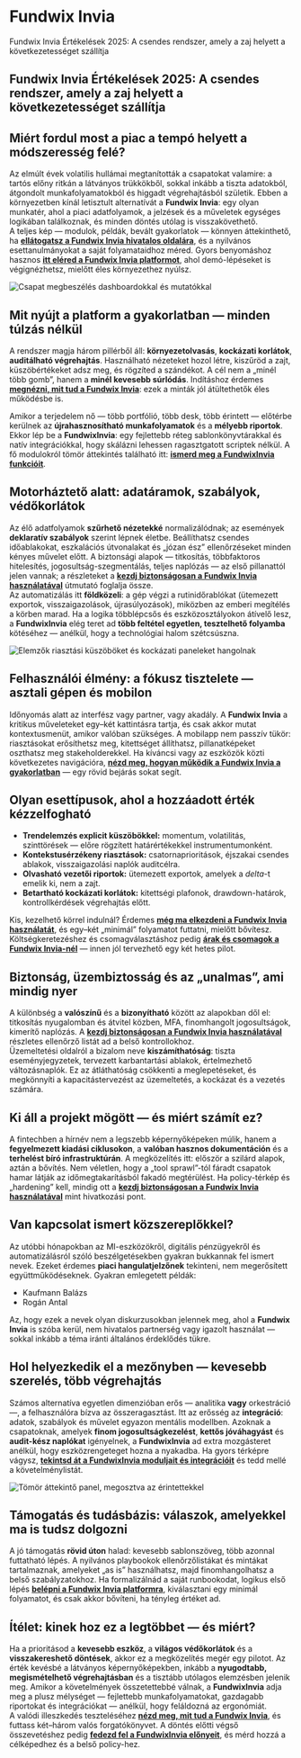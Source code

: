 # Fundwix Invia
Fundwix Invia Értékelések 2025: A csendes rendszer, amely a zaj helyett a következetességet szállítja
## Fundwix Invia Értékelések 2025: A csendes rendszer, amely a zaj helyett a következetességet szállítja

## Miért fordul most a piac a tempó helyett a módszeresség felé?
Az elmúlt évek volatilis hullámai megtanították a csapatokat valamire: a tartós előny ritkán a látványos trükkökből, sokkal inkább a tiszta adatokból, átgondolt munkafolyamatokból és higgadt végrehajtásból születik. Ebben a környezetben kínál letisztult alternatívát a **Fundwix Invia**: egy olyan munkatér, ahol a piaci adatfolyamok, a jelzések és a műveletek egységes logikában találkoznak, és minden döntés utólag is visszakövethető.  
A teljes kép — modulok, példák, bevált gyakorlatok — könnyen áttekinthető, ha **[ellátogatsz a Fundwix Invia hivatalos oldalára](https://fundwixinvia.net)**, és a nyilvános esettanulmányokat a saját folyamataidhoz méred. Gyors benyomáshoz hasznos **[itt eléred a Fundwix Invia platformot](https://fundwixinvia.net)**, ahol demó-lépéseket is végignézhetsz, mielőtt éles környezethez nyúlsz.

![Csapat megbeszélés dashboardokkal és mutatókkal](https://images.pexels.com/photos/3184298/pexels-photo-3184298.jpeg?auto=compress&cs=tinysrgb&w=1170&h=780&dpr=1)

## Mit nyújt a platform a gyakorlatban — minden túlzás nélkül
A rendszer magja három pillérből áll: **környezetolvasás**, **kockázati korlátok**, **auditálható végrehajtás**. Használható nézeteket hozol létre, kiszűröd a zajt, küszöbértékeket adsz meg, és rögzíted a szándékot. A cél nem a „minél több gomb”, hanem a **minél kevesebb súrlódás**. Indításhoz érdemes **[megnézni, mit tud a Fundwix Invia](https://fundwixinvia.net)**: ezek a minták jól átültethetők éles működésbe is.

Amikor a terjedelem nő — több portfólió, több desk, több érintett — előtérbe kerülnek az **újrahasznosítható munkafolyamatok** és a **mélyebb riportok**. Ekkor lép be a **FundwixInvia**: egy fejlettebb réteg sablonkönyvtárakkal és natív integrációkkal, hogy skálázni lehessen ragasztgatott scriptek nélkül. A fő modulokról tömör áttekintés található itt: **[ismerd meg a FundwixInvia funkcióit](https://fundwixinvia.net)**.

## Motorháztető alatt: adatáramok, szabályok, védőkorlátok
Az élő adatfolyamok **szűrhető nézetekké** normalizálódnak; az események **deklaratív szabályok** szerint lépnek életbe. Beállíthatsz csendes időablakokat, eszkalációs útvonalakat és „józan ész” ellenőrzéseket minden kényes művelet előtt. A biztonsági alapok — titkosítás, többfaktoros hitelesítés, jogosultság-szegmentálás, teljes naplózás — az első pillanattól jelen vannak; a részleteket a **[kezdj biztonságosan a Fundwix Invia használatával](https://fundwixinvia.net)** útmutató foglalja össze.  
Az automatizálás itt **földközeli**: a gép végzi a rutinidőrablókat (ütemezett exportok, visszaigazolások, újrasúlyozások), miközben az emberi megítélés a körben marad. Ha a logika többlépcsős és eszközosztályokon átívelő lesz, a **FundwixInvia** elég teret ad **több feltétel egyetlen, tesztelhető folyamba** kötéséhez — anélkül, hogy a technológiai halom szétcsúszna.

![Elemzők riasztási küszöböket és kockázati paneleket hangolnak](https://images.pexels.com/photos/3184396/pexels-photo-3184396.jpeg?auto=compress&cs=tinysrgb&w=1170&h=780&dpr=1)

## Felhasználói élmény: a fókusz tisztelete — asztali gépen és mobilon
Időnyomás alatt az interfész vagy partner, vagy akadály. A **Fundwix Invia** a kritikus műveleteket egy–két kattintásra tartja, és csak akkor mutat kontextusmenüt, amikor valóban szükséges. A mobilapp nem passzív tükör: riasztásokat erősíthetsz meg, kitettséget állíthatsz, pillanatképeket oszthatsz meg stakeholderekkel. Ha kíváncsi vagy az eszközök közti következetes navigációra, **[nézd meg, hogyan működik a Fundwix Invia a gyakorlatban](https://fundwixinvia.net)** — egy rövid bejárás sokat segít.

## Olyan esettípusok, ahol a hozzáadott érték kézzelfogható
- **Trendelemzés explicit küszöbökkel:** momentum, volatilitás, szinttörések — előre rögzített határértékekkel instrumentumonként.  
- **Kontekstusérzékeny riasztások:** csatornaprioritások, éjszakai csendes ablakok, visszaigazolási naplók auditcélra.  
- **Olvasható vezetői riportok:** ütemezett exportok, amelyek a *delta*-t emelik ki, nem a zajt.  
- **Betartható kockázati korlátok:** kitettségi plafonok, drawdown-határok, kontrollkérdések végrehajtás előtt.

Kis, kezelhető körrel indulnál? Érdemes **[még ma elkezdeni a Fundwix Invia használatát](https://fundwixinvia.net)**, és egy–két „minimál” folyamatot futtatni, mielőtt bővítesz. Költségkeretezéshez és csomagválasztáshoz pedig **[árak és csomagok a Fundwix Invia-nél](https://fundwixinvia.net)** — innen jól tervezhető egy két hetes pilot.

## Biztonság, üzembiztosság és az „unalmas”, ami mindig nyer
A különbség a **valószínű** és a **bizonyítható** között az alapokban dől el: titkosítás nyugalomban és átvitel közben, MFA, finomhangolt jogosultságok, kimerítő naplózás. A **[kezdj biztonságosan a Fundwix Invia használatával](https://fundwixinvia.net)** részletes ellenőrző listát ad a belső kontrollokhoz.  
Üzemeltetési oldalról a bizalom neve **kiszámíthatóság**: tiszta eseményjegyzetek, tervezett karbantartási ablakok, értelmezhető változásnaplók. Ez az átláthatóság csökkenti a meglepetéseket, és megkönnyíti a kapacitástervezést az üzemeltetés, a kockázat és a vezetés számára.

## Ki áll a projekt mögött — és miért számít ez?
A fintechben a hírnév nem a legszebb képernyőképeken múlik, hanem a **fegyelmezett kiadási ciklusokon**, a **valóban hasznos dokumentáción** és a **terhelést bíró infrastruktúrán**. A megközelítés itt: először a szilárd alapok, aztán a bővítés. Nem véletlen, hogy a „tool sprawl”-tól fáradt csapatok hamar látják az időmegtakarításból fakadó megtérülést. Ha policy-térkép és „hardening” kell, mindig ott a **[kezdj biztonságosan a Fundwix Invia használatával](https://fundwixinvia.net)** mint hivatkozási pont.

## Van kapcsolat ismert közszereplőkkel?
Az utóbbi hónapokban az MI-eszközökről, digitális pénzügyekről és automatizálásról szóló beszélgetésekben gyakran bukkannak fel ismert nevek. Ezeket érdemes **piaci hangulatjelzőnek** tekinteni, nem megerősített együttműködéseknek. Gyakran emlegetett példák:

- Kaufmann Balázs
- Rogán Antal

Az, hogy ezek a nevek olyan diskurzusokban jelennek meg, ahol a **Fundwix Invia** is szóba kerül, nem hivatalos partnerség vagy igazolt használat — sokkal inkább a téma iránti általános érdeklődés tükre.

## Hol helyezkedik el a mezőnyben — kevesebb szerelés, több végrehajtás
Számos alternatíva egyetlen dimenzióban erős — analitika **vagy** orkestráció —, a felhasználóra bízva az összeragasztást. Itt az erősség az **integráció**: adatok, szabályok és művelet egyazon mentális modellben. Azoknak a csapatoknak, amelyek **finom jogosultságkezelést**, **kettős jóváhagyást** és **audit-kész naplókat** igényelnek, a **FundwixInvia** ad extra mozgásteret anélkül, hogy eszközrengeteget hozna a nyakadba. Ha gyors térképre vágysz, **[tekintsd át a FundwixInvia moduljait és integrációit](https://fundwixinvia.net)** és tedd mellé a követelménylistát.

![Tömör áttekintő panel, megosztva az érintettekkel](https://images.pexels.com/photos/3184325/pexels-photo-3184325.jpeg?auto=compress&cs=tinysrgb&w=1170&h=780&dpr=1)

## Támogatás és tudásbázis: válaszok, amelyekkel ma is tudsz dolgozni
A jó támogatás **rövid úton** halad: kevesebb sablonszöveg, több azonnal futtatható lépés. A nyilvános playbookok ellenőrzőlistákat és mintákat tartalmaznak, amelyeket „as is” használhatsz, majd finomhangolhatsz a belső szabályzatokhoz. Ha formalizálnád a saját runbookodat, logikus első lépés **[belépni a Fundwix Invia platformra](https://fundwixinvia.net)**, kiválasztani egy minimál folyamatot, és csak akkor bővíteni, ha tényleg értéket ad.

## Ítélet: kinek hoz ez a legtöbbet — és miért?
Ha a prioritásod a **kevesebb eszköz**, a **világos védőkorlátok** és a **visszakereshető döntések**, akkor ez a megközelítés megér egy pilotot. Az érték kevésbé a látványos képernyőképekben, inkább a **nyugodtabb, megismételhető végrehajtásban** és a tisztább utólagos elemzésben jelenik meg. Amikor a követelmények összetettebbé válnak, a **FundwixInvia** adja meg a plusz mélységet — fejlettebb munkafolyamatokat, gazdagabb riportokat és integrációkat — anélkül, hogy feláldozná az ergonómiát.  
A valódi illeszkedés teszteléséhez **[nézd meg, mit tud a Fundwix Invia](https://fundwixinvia.net)**, és futtass két–három valós forgatókönyvet. A döntés előtti végső összevetéshez pedig **[fedezd fel a FundwixInvia előnyeit](https://fundwixinvia.net)**, és mérd hozzá a célképedhez és a belső policy-hez.
